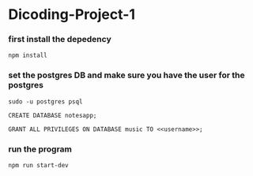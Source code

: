 # Dicoding-Project-1


### first install the depedency
```
npm install
```
### set the postgres DB and make sure you have the user for the postgres
```
sudo -u postgres psql

CREATE DATABASE notesapp;

GRANT ALL PRIVILEGES ON DATABASE music TO <<username>>;
```

### run the program
```
npm run start-dev
```


